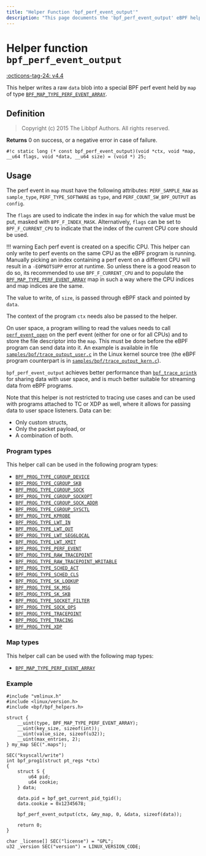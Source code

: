 ```yaml
---
title: "Helper Function 'bpf_perf_event_output'"
description: "This page documents the 'bpf_perf_event_output' eBPF helper function, including its definition, usage, program types that can use it, and examples."
---
```

# Helper function `bpf_perf_event_output`

<!-- [FEATURE_TAG](bpf_perf_event_output) -->
[:octicons-tag-24: v4.4](https://github.com/torvalds/linux/commit/a43eec304259a6c637f4014a6d4767159b6a3aa3)
<!-- [/FEATURE_TAG] -->

This helper writes a raw `data` blob into a special BPF perf event held by `map` of type [`BPF_MAP_TYPE_PERF_EVENT_ARRAY`](../map-type/BPF_MAP_TYPE_PERF_EVENT_ARRAY.md).

## Definition

> Copyright (c) 2015 The Libbpf Authors. All rights reserved.


**Returns**
0 on success, or a negative error in case of failure.

`#!c static long (* const bpf_perf_event_output)(void *ctx, void *map, __u64 flags, void *data, __u64 size) = (void *) 25;`

## Usage

The perf event in `map` must have the following attributes: `PERF_SAMPLE_RAW` as `sample_type`, `PERF_TYPE_SOFTWARE` as `type`, and `PERF_COUNT_SW_BPF_OUTPUT` as `config`.

The `flags` are used to indicate the index in `map` for which the value must be put, masked with `BPF_F_INDEX_MASK`. Alternatively, `flags` can be set to `BPF_F_CURRENT_CPU` to indicate that the index of the current CPU core should be used.

!!! warning
    Each perf event is created on a specific CPU. This helper can only write to perf events on the same CPU as the eBPF program is running. Manually picking an index containing a perf event on a different CPU will result in a `-EOPNOTSUPP` error at runtime. So unless there is a good reason to do so, its recommended to use `BPF_F_CURRENT_CPU` and to populate the [`BPF_MAP_TYPE_PERF_EVENT_ARRAY`](../map-type/BPF_MAP_TYPE_PERF_EVENT_ARRAY.md) map in such a way where the CPU indices and map indices are the same.

The value to write, of `size`, is passed through eBPF stack and pointed by `data`.

The context of the program `ctx` needs also be passed to the helper.

On user space, a program willing to read the values needs to call [`perf_event_open`](https://man7.org/linux/man-pages/man2/perf_event_open.2.html) on the perf event (either for one or for all CPUs) and to store the file descriptor into the `map`. This must be done before the eBPF program can send data into it. An example is available in file [`samples/bpf/trace_output_user.c`](https://github.com/torvalds/linux/blob/v6.2/samples/bpf/trace_output_user.c) in the Linux kernel source tree (the eBPF program counterpart is in [`samples/bpf/trace_output_kern.c`](https://github.com/torvalds/linux/blob/v6.2/samples/bpf/trace_output_kern.c)).

`bpf_perf_event_output` achieves better performance than [`bpf_trace_printk`](bpf_trace_printk.md) for sharing data with user space, and is much better suitable for streaming data from eBPF programs.

Note that this helper is not restricted to tracing use cases and can be used with programs attached to TC or XDP as well, where it allows for passing data to user space listeners. Data can be:

* Only custom structs,
* Only the packet payload, or
* A combination of both.

### Program types

This helper call can be used in the following program types:

<!-- DO NOT EDIT MANUALLY -->
<!-- [HELPER_FUNC_PROG_REF] -->
 * [`BPF_PROG_TYPE_CGROUP_DEVICE`](../program-type/BPF_PROG_TYPE_CGROUP_DEVICE.md)
 * [`BPF_PROG_TYPE_CGROUP_SKB`](../program-type/BPF_PROG_TYPE_CGROUP_SKB.md)
 * [`BPF_PROG_TYPE_CGROUP_SOCK`](../program-type/BPF_PROG_TYPE_CGROUP_SOCK.md)
 * [`BPF_PROG_TYPE_CGROUP_SOCKOPT`](../program-type/BPF_PROG_TYPE_CGROUP_SOCKOPT.md)
 * [`BPF_PROG_TYPE_CGROUP_SOCK_ADDR`](../program-type/BPF_PROG_TYPE_CGROUP_SOCK_ADDR.md)
 * [`BPF_PROG_TYPE_CGROUP_SYSCTL`](../program-type/BPF_PROG_TYPE_CGROUP_SYSCTL.md)
 * [`BPF_PROG_TYPE_KPROBE`](../program-type/BPF_PROG_TYPE_KPROBE.md)
 * [`BPF_PROG_TYPE_LWT_IN`](../program-type/BPF_PROG_TYPE_LWT_IN.md)
 * [`BPF_PROG_TYPE_LWT_OUT`](../program-type/BPF_PROG_TYPE_LWT_OUT.md)
 * [`BPF_PROG_TYPE_LWT_SEG6LOCAL`](../program-type/BPF_PROG_TYPE_LWT_SEG6LOCAL.md)
 * [`BPF_PROG_TYPE_LWT_XMIT`](../program-type/BPF_PROG_TYPE_LWT_XMIT.md)
 * [`BPF_PROG_TYPE_PERF_EVENT`](../program-type/BPF_PROG_TYPE_PERF_EVENT.md)
 * [`BPF_PROG_TYPE_RAW_TRACEPOINT`](../program-type/BPF_PROG_TYPE_RAW_TRACEPOINT.md)
 * [`BPF_PROG_TYPE_RAW_TRACEPOINT_WRITABLE`](../program-type/BPF_PROG_TYPE_RAW_TRACEPOINT_WRITABLE.md)
 * [`BPF_PROG_TYPE_SCHED_ACT`](../program-type/BPF_PROG_TYPE_SCHED_ACT.md)
 * [`BPF_PROG_TYPE_SCHED_CLS`](../program-type/BPF_PROG_TYPE_SCHED_CLS.md)
 * [`BPF_PROG_TYPE_SK_LOOKUP`](../program-type/BPF_PROG_TYPE_SK_LOOKUP.md)
 * [`BPF_PROG_TYPE_SK_MSG`](../program-type/BPF_PROG_TYPE_SK_MSG.md)
 * [`BPF_PROG_TYPE_SK_SKB`](../program-type/BPF_PROG_TYPE_SK_SKB.md)
 * [`BPF_PROG_TYPE_SOCKET_FILTER`](../program-type/BPF_PROG_TYPE_SOCKET_FILTER.md)
 * [`BPF_PROG_TYPE_SOCK_OPS`](../program-type/BPF_PROG_TYPE_SOCK_OPS.md)
 * [`BPF_PROG_TYPE_TRACEPOINT`](../program-type/BPF_PROG_TYPE_TRACEPOINT.md)
 * [`BPF_PROG_TYPE_TRACING`](../program-type/BPF_PROG_TYPE_TRACING.md)
 * [`BPF_PROG_TYPE_XDP`](../program-type/BPF_PROG_TYPE_XDP.md)
<!-- [/HELPER_FUNC_PROG_REF] -->

### Map types

This helper call can be used with the following map types:

<!-- DO NOT EDIT MANUALLY -->
<!-- [HELPER_FUNC_MAP_REF] -->
 * [`BPF_MAP_TYPE_PERF_EVENT_ARRAY`](../map-type/BPF_MAP_TYPE_PERF_EVENT_ARRAY.md)
<!-- [/HELPER_FUNC_MAP_REF] -->

### Example

```
#include "vmlinux.h"
#include <linux/version.h>
#include <bpf/bpf_helpers.h>

struct {
	__uint(type, BPF_MAP_TYPE_PERF_EVENT_ARRAY);
	__uint(key_size, sizeof(int));
	__uint(value_size, sizeof(u32));
	__uint(max_entries, 2);
} my_map SEC(".maps");

SEC("ksyscall/write")
int bpf_prog1(struct pt_regs *ctx)
{
	struct S {
		u64 pid;
		u64 cookie;
	} data;

	data.pid = bpf_get_current_pid_tgid();
	data.cookie = 0x12345678;

	bpf_perf_event_output(ctx, &my_map, 0, &data, sizeof(data));

	return 0;
}

char _license[] SEC("license") = "GPL";
u32 _version SEC("version") = LINUX_VERSION_CODE;
```
